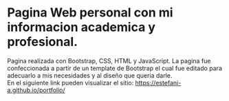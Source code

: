 # Pagina Web personal con mi informacion academica y profesional.

Pagina realizada con Bootstrap, CSS, HTML y JavaScript. La pagina fue confeccionada a partir de un template de Bootstrap el cual fue editado para adecuarlo a mis necesidades y al diseño que queria darle. <br>
En el siguiente link pueden visualizar el sitio: https://estefani-a.github.io/portfolio/
